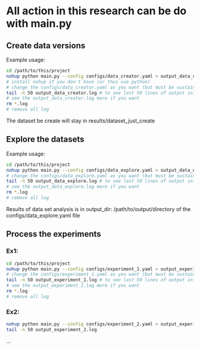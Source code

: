 # All action in this research can be do with main.py

## Create data versions

Example usage:
```bash
cd /path/to/this/project
nohup python main.py --config configs/data_creator.yaml > output_data_creator.log 2>&1 &
# install nohup if you don't have (or thus use python) 
# change the configs/data_creator.yaml as you want (but must be sustainable)
tail -n 50 output_data_creator.log # to see last 50 lines of output info 
# see the output_data_creator.log more if you want
rm *.log
# remove all log
```
The dataset be create will stay in results/dataset_just_create

## Explore the datasets

Example usage:
```bash
cd /path/to/this/project
nohup python main.py --config configs/data_explore.yaml > output_data_explore.log 2>&1 &
# change the configs/data_explore.yaml as you want (but must be sustainable)
tail -n 50 output_data_explore.log # to see last 50 lines of output info 
# see the output_data_explore.log more if you want
rm *.log
# remove all log
```
Results of data set analysis is in output_dir: /path/to/output/directory of the configs/data_explore.yaml file

## Process the experiments

### Ex1:
```bash
cd /path/to/this/project
nohup python main.py --config configs/experiment_1.yaml > output_experiment_1.log 2>&1 &
# change the configs/experiment_1.yaml as you want (but must be sustainable)
tail -n 50 output_experiment_1.log # to see last 50 lines of output info 
# see the output_experiment_1.log more if you want
rm *.log
# remove all log
```

### Ex2:
```bash
nohup python main.py --config configs/experiment_2.yaml > output_experiment_2.log 2>&1 &
tail -n 50 output_experiment_2.log
```
...